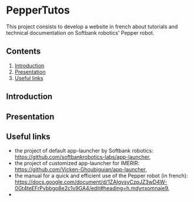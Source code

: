 # PepperTutos
This project consists to develop a website in french about tutorials and technical documentation on Softbank robotics' Pepper robot.

## Contents

1. [Introduction](#introduction)
2. [Presentation](#presentation)
3. [Useful links](#useful_links)

<a name="introduction"></a>
## Introduction

<a name="presentation"></a>
## Presentation

<a name="useful_links"></a>
## Useful links

* the project of default app-launcher by Softbank robotics: https://github.com/softbankrobotics-labs/app-launcher,
* the project of customized app-launcher for IMERIR: https://github.com/Vicken-Ghoubiguian/app-launcher,
* the manual for a quick and efficient use of the Pepper robot (in french): https://docs.google.com/document/d/1ZAIgvsyCzpJZ3wD4W-0Gt4teEFrPybbgo8e2c1v9GA4/edit#heading=h.mdynxomnaje9,
* 
